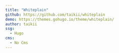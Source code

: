 ```yaml
---
title: "Whiteplain"
github: https://github.com/taikii/whiteplain
demo: https://themes.gohugo.io/theme/whiteplain/
author: taikii
ssg:
  - Hugo
cms:
  - No Cms
---
```

